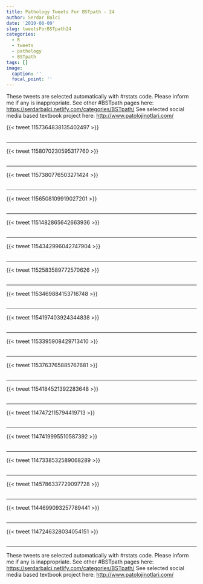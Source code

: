 ```yaml
---
title: Pathology Tweets For BSTpath - 24
author: Serdar Balci
date: '2019-08-09'
slug: tweetsForBSTpath24
categories:
  - R
  - tweets
  - pathology
  - BSTpath
tags: []
image:
  caption: ''
  focal_point: ''
---
```



These tweets are selected automatically with #rstats code. Please inform me if any is inappropriate.
See other #BSTpath pages here: https://serdarbalci.netlify.com/categories/BSTpath/ 
See selected social media based textbook project here: http://www.patolojinotlari.com/

{{< tweet 1157364838135402497 >}}
<br>
<br>
<hr>
{{< tweet 1158070230595317760 >}}
<br>
<br>
<hr>
{{< tweet 1157380776503271424 >}}
<br>
<br>
<hr>
{{< tweet 1156508109919027201 >}}
<br>
<br>
<hr>
{{< tweet 1151482865642663936 >}}
<br>
<br>
<hr>
{{< tweet 1154342996042747904 >}}
<br>
<br>
<hr>
{{< tweet 1152583589772570626 >}}
<br>
<br>
<hr>
{{< tweet 1153469884153716748 >}}
<br>
<br>
<hr>
{{< tweet 1154197403924344838 >}}
<br>
<br>
<hr>
{{< tweet 1153395908429713410 >}}
<br>
<br>
<hr>
{{< tweet 1153763765885767681 >}}
<br>
<br>
<hr>
{{< tweet 1154184521392283648 >}}
<br>
<br>
<hr>
{{< tweet 1147472115794419713 >}}
<br>
<br>
<hr>
{{< tweet 1147419995510587392 >}}
<br>
<br>
<hr>
{{< tweet 1147338532589068289 >}}
<br>
<br>
<hr>
{{< tweet 1145786337729097728 >}}
<br>
<br>
<hr>
{{< tweet 1144699093257789441 >}}
<br>
<br>
<hr>
{{< tweet 1147246328034054151 >}}
<br>
<br>
<hr>


These tweets are selected automatically with #rstats code. Please inform me if any is inappropriate.
See other #BSTpath pages here: https://serdarbalci.netlify.com/categories/BSTpath/ 
See selected social media based textbook project here: http://www.patolojinotlari.com/
